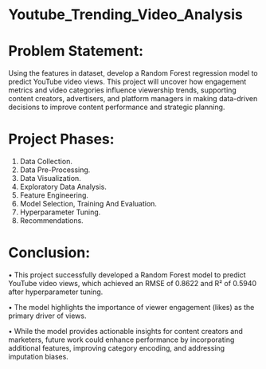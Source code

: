# Youtube_Trending_Video_Analysis

# Problem Statement:  

Using the features in dataset, develop a Random Forest regression model to predict YouTube video views. This project will uncover how engagement metrics and video categories influence viewership trends, supporting content creators, advertisers, and platform managers in making data-driven decisions to improve content performance and strategic planning.

# Project Phases: 

1.	Data Collection.
2.	Data Pre-Processing.
3.	Data Visualization.
4.	Exploratory Data Analysis.
5.	Feature Engineering.
6.	Model Selection, Training And Evaluation.
7.	Hyperparameter Tuning.
8.	Recommendations.


# Conclusion:

•	This project successfully developed a Random Forest model to predict YouTube video views, which achieved an RMSE of 0.8622 and R² of 0.5940 after hyperparameter tuning.

•	The model highlights the importance of viewer engagement (likes) as the primary driver of views.

•	While the model provides actionable insights for content creators and marketers, future work could enhance performance by incorporating additional features, improving category encoding, and addressing imputation biases.

